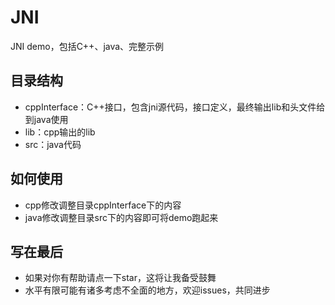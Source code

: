 # JNI
JNI demo，包括C++、java、完整示例

## 目录结构
+ cppInterface：C++接口，包含jni源代码，接口定义，最终输出lib和头文件给到java使用
+ lib：cpp输出的lib
+ src：java代码

## 如何使用
+ cpp修改调整目录cppInterface下的内容
+ java修改调整目录src下的内容即可将demo跑起来
  
## 写在最后
+ 如果对你有帮助请点一下star，这将让我备受鼓舞
+ 水平有限可能有诸多考虑不全面的地方，欢迎issues，共同进步